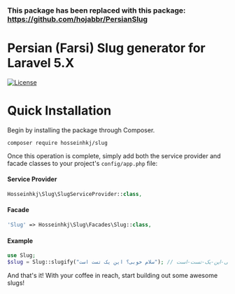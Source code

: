 ### This package has been replaced with this package: https://github.com/hojabbr/PersianSlug

# Persian (Farsi) Slug generator for Laravel 5.X

[![License](https://poser.pugx.org/laravel/framework/license.svg)](https://packagist.org/packages/laravel/framework)

# Quick Installation
Begin by installing the package through Composer.

```
composer require hosseinhkj/slug
```

Once this operation is complete, simply add both the service provider and facade classes to your project's `config/app.php` file:

#### Service Provider

```php
Hosseinhkj\Slug\SlugServiceProvider::class,
```

#### Facade

```php
'Slug' => Hosseinhkj\Slug\Facades\Slug::class,
```
#### Example
```php
use Slug;
$slug = Slug::slugify("سلام خوبی؟ این یک تست است"); // سلام-خوبی-این-یک-تست-است
```

And that's it! With your coffee in reach, start building out some awesome slugs!
